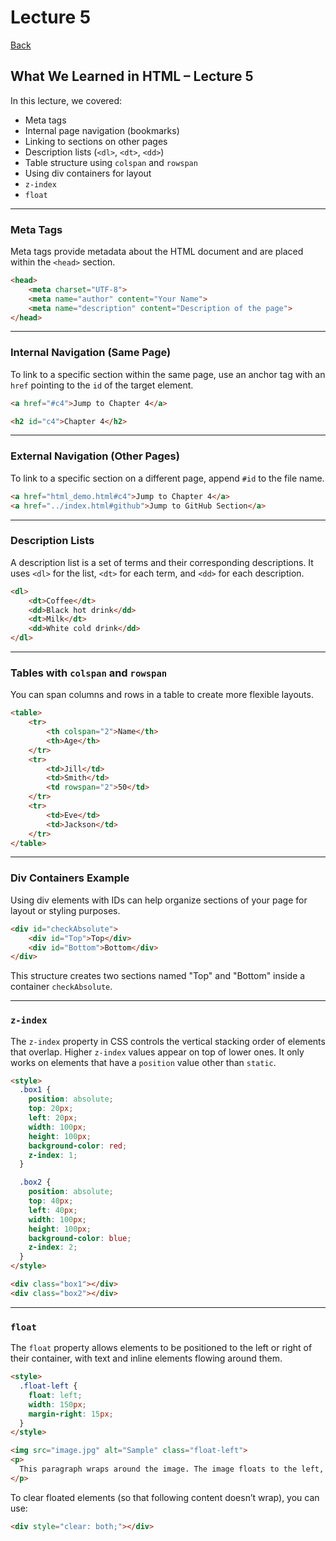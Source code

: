 
# Lecture 5

[Back](../README.md)

## What We Learned in HTML – Lecture 5

In this lecture, we covered:

* Meta tags
* Internal page navigation (bookmarks)
* Linking to sections on other pages
* Description lists (`<dl>`, `<dt>`, `<dd>`)
* Table structure using `colspan` and `rowspan`
* Using div containers for layout
* `z-index`
* `float`

---

### Meta Tags

Meta tags provide metadata about the HTML document and are placed within the `<head>` section.

```html
<head>
    <meta charset="UTF-8">
    <meta name="author" content="Your Name">
    <meta name="description" content="Description of the page">
</head>
```

---

### Internal Navigation (Same Page)

To link to a specific section within the same page, use an anchor tag with an `href` pointing to the `id` of the target element.

```html
<a href="#c4">Jump to Chapter 4</a>

<h2 id="c4">Chapter 4</h2>
```

---

### External Navigation (Other Pages)

To link to a specific section on a different page, append `#id` to the file name.

```html
<a href="html_demo.html#c4">Jump to Chapter 4</a>
<a href="../index.html#github">Jump to GitHub Section</a>
```

---

### Description Lists

A description list is a set of terms and their corresponding descriptions. It uses `<dl>` for the list, `<dt>` for each term, and `<dd>` for each description.

```html
<dl>
    <dt>Coffee</dt>
    <dd>Black hot drink</dd>
    <dt>Milk</dt>
    <dd>White cold drink</dd>
</dl>
```

---

### Tables with `colspan` and `rowspan`

You can span columns and rows in a table to create more flexible layouts.

```html
<table>
    <tr>
        <th colspan="2">Name</th>
        <th>Age</th>
    </tr>
    <tr>
        <td>Jill</td>
        <td>Smith</td>
        <td rowspan="2">50</td>
    </tr>
    <tr>
        <td>Eve</td>
        <td>Jackson</td>
    </tr>
</table>
```

---

### Div Containers Example

Using div elements with IDs can help organize sections of your page for layout or styling purposes.

```html
<div id="checkAbsolute">
    <div id="Top">Top</div>
    <div id="Bottom">Bottom</div>
</div>
```

This structure creates two sections named "Top" and "Bottom" inside a container `checkAbsolute`.

---

### `z-index`

The `z-index` property in CSS controls the vertical stacking order of elements that overlap. Higher `z-index` values appear on top of lower ones. It only works on elements that have a `position` value other than `static`.

```html
<style>
  .box1 {
    position: absolute;
    top: 20px;
    left: 20px;
    width: 100px;
    height: 100px;
    background-color: red;
    z-index: 1;
  }

  .box2 {
    position: absolute;
    top: 40px;
    left: 40px;
    width: 100px;
    height: 100px;
    background-color: blue;
    z-index: 2;
  }
</style>

<div class="box1"></div>
<div class="box2"></div>
```

---

### `float`

The `float` property allows elements to be positioned to the left or right of their container, with text and inline elements flowing around them.

```html
<style>
  .float-left {
    float: left;
    width: 150px;
    margin-right: 15px;
  }
</style>

<img src="image.jpg" alt="Sample" class="float-left">
<p>
  This paragraph wraps around the image. The image floats to the left, and the text flows next to it. This technique is often used for text-wrapped images or sidebars.
</p>
```

To clear floated elements (so that following content doesn’t wrap), you can use:

```html
<div style="clear: both;"></div>
```